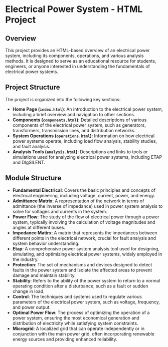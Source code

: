 # Electrical Power System - HTML Project

## Overview

This project provides an HTML-based overview of an electrical power system, including its components, operations, and various analysis methods. It is designed to serve as an educational resource for students, engineers, or anyone interested in understanding the fundamentals of electrical power systems.

## Project Structure

The project is organized into the following key sections:

- **Home Page (`index.html`)**: An introduction to the electrical power system, including a brief overview and navigation to other sections.
- **Components (`components.html`)**: Detailed descriptions of various components of the electrical power system, such as generators, transformers, transmission lines, and distribution networks.
- **System Operations (`operations.html`)**: Information on how electrical power systems operate, including load flow analysis, stability studies, and fault analysis.
- **Analysis Tools (`analysis.html`)**: Descriptions and links to tools or simulations used for analyzing electrical power systems, including ETAP and DIgSILENT.

## Module Structure

- **Fundamental Electrical**: Covers the basic principles and concepts of electrical engineering, including voltage, current, power, and energy.
- **Admittance Matrix**: A representation of the network in terms of admittance (the inverse of impedance) used in power system analysis to solve for voltages and currents in the system.
- **Power Flow**: The study of the flow of electrical power through a power system, typically involving the calculation of voltage magnitudes and angles at different buses.
- **Impedance Matirx**: A matrix that represents the impedances between different points in the electrical network, crucial for fault analysis and system behavior understanding.
- **Etap**: A comprehensive power system analysis tool used for designing, simulating, and optimizing electrical power systems, widely employed in the industry.
- **Protection**: The set of mechanisms and devices designed to detect faults in the power system and isolate the affected areas to prevent damage and maintain stability.
- **Stability**: Refers to the ability of the power system to return to a normal operating condition after a disturbance, such as a fault or sudden change in load.
- **Control**: The techniques and systems used to regulate various parameters of the electrical power system, such as voltage, frequency, and power output.
- **Optimal Power Flow**: The process of optimizing the operation of a power system, ensuring the most economical generation and distribution of electricity while satisfying system constraints.
- **Microgrid**: A localized grid that can operate independently or in conjunction with the main power grid, often incorporating renewable energy sources and providing enhanced reliability.
